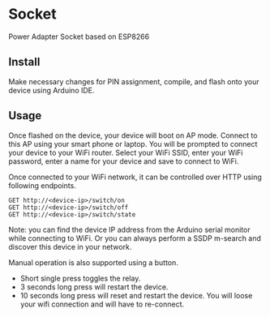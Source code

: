 # Socket

Power Adapter Socket based on ESP8266

## Install

Make necessary changes for PIN assignment, compile, and flash onto your device using Arduino IDE.

## Usage

Once flashed on the device, your device will boot on AP mode. Connect to this AP using your smart phone or laptop.
You will be prompted to connect your device to your WiFi router. Select your WiFi SSID, enter your WiFi password, 
enter a name for your device and save to connect to WiFi.

Once connected to your WiFi network, it can be controlled over HTTP using following endpoints.

    GET http://<device-ip>/switch/on
    GET http://<device-ip>/switch/off
    GET http://<device-ip>/switch/state
    
Note: you can find the device IP address from the Arduino serial monitor while connecting to WiFi. Or you can always perform a 
SSDP m-search and discover this device in your network.

Manual operation is also supported using a button.

- Short single press toggles the relay.
- 3 seconds long press will restart the device.
- 10 seconds long press will reset and restart the device. You will loose your wifi connection and will have to re-connect.